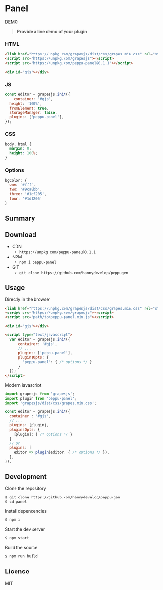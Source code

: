 # Panel

[DEMO](##)
> **Provide a live demo of your plugin**


### HTML
```html
<link href="https://unpkg.com/grapesjs/dist/css/grapes.min.css" rel="stylesheet">
<script src="https://unpkg.com/grapesjs"></script>
<script src="https://unpkg.com/peppu-panel@0.1.1"></script>

<div id="gjs"></div>
```

### JS
```js
const editor = grapesjs.init({
	container: '#gjs',
  height: '100%',
  fromElement: true,
  storageManager: false,
  plugins: ['peppu-panel'],
});
```

### CSS
```css
body, html {
  margin: 0;
  height: 100%;
}
```

### Options

```js
bgColor: {
  one: '#fff',
  two: '#9ca8bb',
  three: '#1df205',
  four: '#1df205'
}
```


## Summary



## Download

* CDN
  * `https://unpkg.com/peppu-panel@0.1.1`
* NPM
  * `npm i peppu-panel`
* GIT
  * `git clone https://github.com/hannydevelop/peppugen`



## Usage

Directly in the browser
```html
<link href="https://unpkg.com/grapesjs/dist/css/grapes.min.css" rel="stylesheet"/>
<script src="https://unpkg.com/grapesjs"></script>
<script src="path/to/peppu-panel.min.js"></script>

<div id="gjs"></div>

<script type="text/javascript">
  var editor = grapesjs.init({
      container: '#gjs',
      // ...
      plugins: ['peppu-panel'],
      pluginsOpts: {
        'peppu-panel': { /* options */ }
      }
  });
</script>
```

Modern javascript
```js
import grapesjs from 'grapesjs';
import plugin from 'peppu-panel';
import 'grapesjs/dist/css/grapes.min.css';

const editor = grapesjs.init({
  container : '#gjs',
  // ...
  plugins: [plugin],
  pluginsOpts: {
    [plugin]: { /* options */ }
  }
  // or
  plugins: [
    editor => plugin(editor, { /* options */ }),
  ],
});
```



## Development

Clone the repository

```sh
$ git clone https://github.com/hannydevelop/peppu-gen
$ cd panel
```

Install dependencies

```sh
$ npm i
```

Start the dev server

```sh
$ npm start
```

Build the source

```sh
$ npm run build
```



## License

MIT
